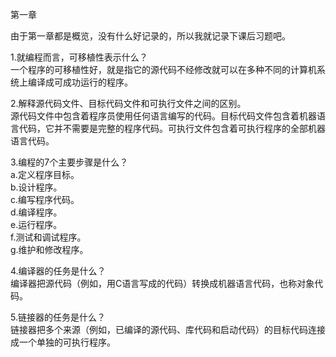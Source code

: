 
第一章  

由于第一章都是概览，没有什么好记录的，所以我就记录下课后习题吧。  

1.就编程而言，可移植性表示什么？  
一个程序的可移植性好，就是指它的源代码不经修改就可以在多种不同的计算机系统上编译成可成功运行的程序。

2.解释源代码文件、目标代码文件和可执行文件之间的区别。  
源代码文件中包含着程序员使用任何语言编写的代码。目标代码文件包含着机器语言代码，它并不需要是完整的程序代码。可执行文件包含着可执行程序的全部机器语言代码。

3.编程的7个主要步骤是什么？  
a.定义程序目标。   
b.设计程序。   
c.编写程序代码。   
d.编译程序。  
e.运行程序。   
f.测试和调试程序。   
g.维护和修改程序。  

4.编译器的任务是什么？  
编译器把源代码（例如，用C语言写成的代码）转换成机器语言代码，也称对象代码。

5.链接器的任务是什么？   
链接器把多个来源（例如，已编译的源代码、库代码和启动代码）的目标代码连接成一个单独的可执行程序。  
